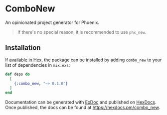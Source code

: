 # ComboNew

An opinionated project generator for Phoenix.

> If there's no special reason, it is recommended to use `phx_new`.

## Installation

If [available in Hex](https://hex.pm/docs/publish), the package can be installed
by adding `combo_new` to your list of dependencies in `mix.exs`:

```elixir
def deps do
  [
    {:combo_new, "~> 0.1.0"}
  ]
end
```

Documentation can be generated with [ExDoc](https://github.com/elixir-lang/ex_doc)
and published on [HexDocs](https://hexdocs.pm). Once published, the docs can
be found at <https://hexdocs.pm/combo_new>.
